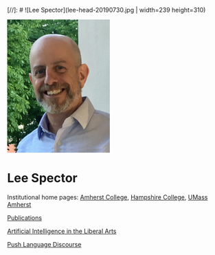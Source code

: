 

[//]: # ![Lee Spector](lee-head-20190730.jpg | width=239 height=310)

<img src="lee-head-20190730.jpg" width="239" height="310" />

# Lee Spector

Institutional home pages: [Amherst College](https://www.amherst.edu/people/facstaff/lspector), [Hampshire College](http://faculty.hampshire.edu/lspector/), [UMass Amherst](https://www.cics.umass.edu/faculty/directory/spector_lee)

[Publications](publications.md)

[Artificial Intelligence in the Liberal Arts](https://liberal-arts.ai)

[Push Language Discourse](https://discourse.pushlanguage.org/)
